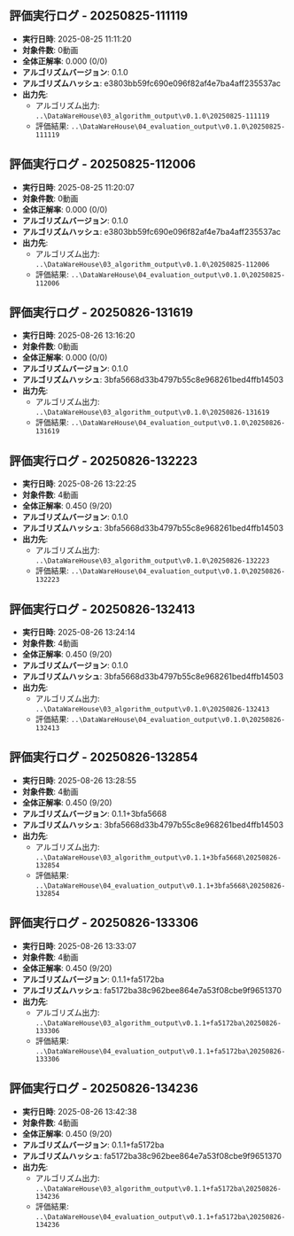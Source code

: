 
## 評価実行ログ - 20250825-111119

- **実行日時**: 2025-08-25 11:11:20
- **対象件数**: 0動画
- **全体正解率**: 0.000 (0/0)
- **アルゴリズムバージョン**: 0.1.0
- **アルゴリズムハッシュ**: e3803bb59fc690e096f82af4e7ba4aff235537ac
- **出力先**: 
  - アルゴリズム出力: `..\DataWareHouse\03_algorithm_output\v0.1.0\20250825-111119`
  - 評価結果: `..\DataWareHouse\04_evaluation_output\v0.1.0\20250825-111119`


## 評価実行ログ - 20250825-112006

- **実行日時**: 2025-08-25 11:20:07
- **対象件数**: 0動画
- **全体正解率**: 0.000 (0/0)
- **アルゴリズムバージョン**: 0.1.0
- **アルゴリズムハッシュ**: e3803bb59fc690e096f82af4e7ba4aff235537ac
- **出力先**: 
  - アルゴリズム出力: `..\DataWareHouse\03_algorithm_output\v0.1.0\20250825-112006`
  - 評価結果: `..\DataWareHouse\04_evaluation_output\v0.1.0\20250825-112006`


## 評価実行ログ - 20250826-131619

- **実行日時**: 2025-08-26 13:16:20
- **対象件数**: 0動画
- **全体正解率**: 0.000 (0/0)
- **アルゴリズムバージョン**: 0.1.0
- **アルゴリズムハッシュ**: 3bfa5668d33b4797b55c8e968261bed4ffb14503
- **出力先**: 
  - アルゴリズム出力: `..\DataWareHouse\03_algorithm_output\v0.1.0\20250826-131619`
  - 評価結果: `..\DataWareHouse\04_evaluation_output\v0.1.0\20250826-131619`


## 評価実行ログ - 20250826-132223

- **実行日時**: 2025-08-26 13:22:25
- **対象件数**: 4動画
- **全体正解率**: 0.450 (9/20)
- **アルゴリズムバージョン**: 0.1.0
- **アルゴリズムハッシュ**: 3bfa5668d33b4797b55c8e968261bed4ffb14503
- **出力先**: 
  - アルゴリズム出力: `..\DataWareHouse\03_algorithm_output\v0.1.0\20250826-132223`
  - 評価結果: `..\DataWareHouse\04_evaluation_output\v0.1.0\20250826-132223`


## 評価実行ログ - 20250826-132413

- **実行日時**: 2025-08-26 13:24:14
- **対象件数**: 4動画
- **全体正解率**: 0.450 (9/20)
- **アルゴリズムバージョン**: 0.1.0
- **アルゴリズムハッシュ**: 3bfa5668d33b4797b55c8e968261bed4ffb14503
- **出力先**: 
  - アルゴリズム出力: `..\DataWareHouse\03_algorithm_output\v0.1.0\20250826-132413`
  - 評価結果: `..\DataWareHouse\04_evaluation_output\v0.1.0\20250826-132413`


## 評価実行ログ - 20250826-132854

- **実行日時**: 2025-08-26 13:28:55
- **対象件数**: 4動画
- **全体正解率**: 0.450 (9/20)
- **アルゴリズムバージョン**: 0.1.1+3bfa5668
- **アルゴリズムハッシュ**: 3bfa5668d33b4797b55c8e968261bed4ffb14503
- **出力先**: 
  - アルゴリズム出力: `..\DataWareHouse\03_algorithm_output\v0.1.1+3bfa5668\20250826-132854`
  - 評価結果: `..\DataWareHouse\04_evaluation_output\v0.1.1+3bfa5668\20250826-132854`


## 評価実行ログ - 20250826-133306

- **実行日時**: 2025-08-26 13:33:07
- **対象件数**: 4動画
- **全体正解率**: 0.450 (9/20)
- **アルゴリズムバージョン**: 0.1.1+fa5172ba
- **アルゴリズムハッシュ**: fa5172ba38c962bee864e7a53f08cbe9f9651370
- **出力先**: 
  - アルゴリズム出力: `..\DataWareHouse\03_algorithm_output\v0.1.1+fa5172ba\20250826-133306`
  - 評価結果: `..\DataWareHouse\04_evaluation_output\v0.1.1+fa5172ba\20250826-133306`


## 評価実行ログ - 20250826-134236

- **実行日時**: 2025-08-26 13:42:38
- **対象件数**: 4動画
- **全体正解率**: 0.450 (9/20)
- **アルゴリズムバージョン**: 0.1.1+fa5172ba
- **アルゴリズムハッシュ**: fa5172ba38c962bee864e7a53f08cbe9f9651370
- **出力先**: 
  - アルゴリズム出力: `..\DataWareHouse\03_algorithm_output\v0.1.1+fa5172ba\20250826-134236`
  - 評価結果: `..\DataWareHouse\04_evaluation_output\v0.1.1+fa5172ba\20250826-134236`


